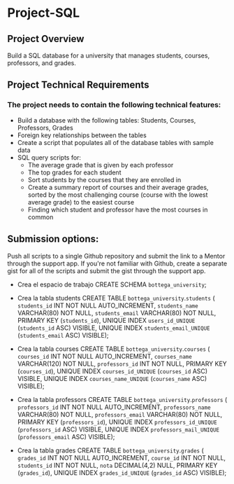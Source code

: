 ﻿# Project-SQL

## Project Overview
Build a SQL database for a university that manages students, courses, professors, and grades.

## Project Technical Requirements
### The project needs to contain the following technical features:
- Build a database with the following tables: Students, Courses, Professors, Grades
- Foreign key relationships between the tables
- Create a script that populates all of the database tables with sample data
- SQL query scripts for:
    - The average grade that is given by each professor
    - The top grades for each student
    - Sort students by the courses that they are enrolled in
    - Create a summary report of courses and their average grades, sorted by the most challenging course (course with the lowest average grade) to the easiest course
    - Finding which student and professor have the most courses in common


## Submission options: 
Push all scripts to a single Github repository and submit the link to a Mentor through the support app. If you're not familiar with Github, create a separate gist for all of the scripts and submit the gist through the support app.

- Crea el espacio de trabajo
CREATE SCHEMA `bottega_university`;

- Crea la tabla students
CREATE TABLE `bottega_university`.`students` (
  `students_id` INT NOT NULL AUTO_INCREMENT,
  `students_name` VARCHAR(80) NOT NULL,
  `students_email` VARCHAR(80) NOT NULL,
  PRIMARY KEY (`students_id`),
  UNIQUE INDEX `users_id_UNIQUE` (`students_id` ASC) VISIBLE,
  UNIQUE INDEX `students_email_UNIQUE` (`students_email` ASC) VISIBLE);

- Crea la tabla courses
CREATE TABLE `bottega_university`.`courses` (
  `courses_id` INT NOT NULL AUTO_INCREMENT,
  `courses_name` VARCHAR(120) NOT NULL,
  `professors_id` INT NOT NULL,
  PRIMARY KEY (`courses_id`),
  UNIQUE INDEX `courses_id_UNIQUE` (`courses_id` ASC) VISIBLE,
  UNIQUE INDEX `courses_name_UNIQUE` (`courses_name` ASC) VISIBLE);

- Crea la tabla professors
CREATE TABLE `bottega_university`.`professors` (
  `professors_id` INT NOT NULL AUTO_INCREMENT,
  `professors_name` VARCHAR(80) NOT NULL,
  `professors_email` VARCHAR(80) NOT NULL,
  PRIMARY KEY (`professors_id`),
  UNIQUE INDEX `professors_id_UNIQUE` (`professors_id` ASC) VISIBLE,
  UNIQUE INDEX `professors_mail_UNIQUE` (`professors_email` ASC) VISIBLE);

- Crea la tabla grades
CREATE TABLE `bottega_university`.`grades` (
  `grades_id` INT NOT NULL AUTO_INCREMENT,
  `course_id` INT NOT NULL,
  `students_id` INT NOT NULL,
  `nota` DECIMAL(4,2) NULL,
  PRIMARY KEY (`grades_id`),
  UNIQUE INDEX `grades_id_UNIQUE` (`grades_id` ASC) VISIBLE);
  
